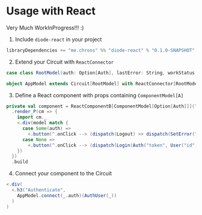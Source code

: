 # Usage with React

Very Much WorkInProgress!!! :)

1. Include `diode-react` in your project

```scala
libraryDependencies += "me.chrons" %% "diode-react" % "0.1.0-SNAPSHOT"
```

2. Extend your Circuit with `ReactConnector`

```scala
case class RootModel(auth: Option[Auth], lastError: String, workStatus: Pot[WorkStatus])

object AppModel extends Circuit[RootModel] with ReactConnector[RootModel] {
```

3. Define a React component with props containing `ComponentModel[A]`

```scala
private val component = ReactComponentB[ComponentModel[Option[Auth]]]("AuthUser")
  .render_P(cm => {
    import cm._
    <.div(model match {
      case Some(auth) =>
        <.button(^.onClick --> (dispatch(Logout) >> dispatch(SetError("Logged out"))), auth.user.name)
      case None =>
        <.button(^.onClick --> (dispatch(Login(Auth("token", User("id", "User Name")))) >> dispatch(SetError("Logged in"))), "Login")
    })
  })
  .build
```

4. Connect your component to the Circuit

```scala
<.div(
  <.h3("Authenticate",
    AppModel.connect(_.auth)(AuthUser(_))
  )
)
```
